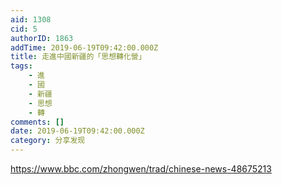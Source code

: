 ```yaml
---
aid: 1308
cid: 5
authorID: 1863
addTime: 2019-06-19T09:42:00.000Z
title: 走進中國新疆的「思想轉化營」
tags:
    - 進
    - 國
    - 新疆
    - 思想
    - 轉
comments: []
date: 2019-06-19T09:42:00.000Z
category: 分享发现
---
```


https://www.bbc.com/zhongwen/trad/chinese-news-48675213
